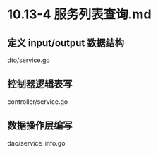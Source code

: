 # 10.13-4 服务列表查询.md

## 定义 input/output 数据结构
dto/service.go

## 控制器逻辑表写
controller/service.go

## 数据操作层编写
dao/service_info.go


 